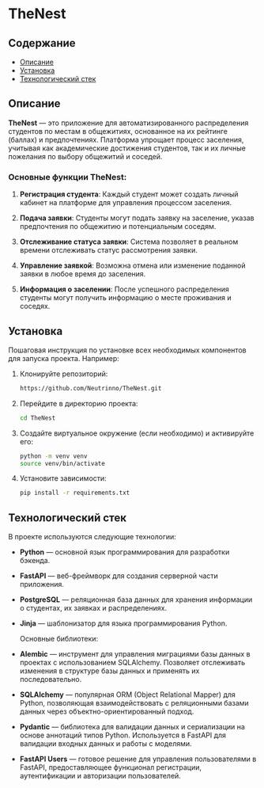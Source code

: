 # TheNest
## Содержание
- [Описание](#описание)
- [Установка](#установка)
- [Технологический стек](#технологии)

## Описание

**TheNest** — это приложение для автоматизированного распределения студентов по местам в общежитиях, основанное на их рейтинге (баллах) и предпочтениях. Платформа упрощает процесс заселения, учитывая как академические достижения студентов, так и их личные пожелания по выбору общежитий и соседей.

### Основные функции TheNest:

1. **Регистрация студента**: 
   Каждый студент может создать личный кабинет на платформе для управления процессом заселения.

2. **Подача заявки**: 
   Студенты могут подать заявку на заселение, указав предпочтения по общежитию и потенциальным соседям.

3. **Отслеживание статуса заявки**: 
   Система позволяет в реальном времени отслеживать статус рассмотрения заявки.

4. **Управление заявкой**: 
   Возможна отмена или изменение поданной заявки в любое время до заселения.

5. **Информация о заселении**: 
   После успешного распределения студенты могут получить информацию о месте проживания и соседях.

## Установка

Пошаговая инструкция по установке всех необходимых компонентов для запуска проекта. Например:

1. Клонируйте репозиторий:

    ```bash
    https://github.com/Neutrinno/TheNest.git
    ```

2. Перейдите в директорию проекта:

    ```bash
    cd TheNest
    ```

3. Создайте виртуальное окружение (если необходимо) и активируйте его:

    ```bash
    python -m venv venv
    source venv/bin/activate 
    ```

4. Установите зависимости:

    ```bash
    pip install -r requirements.txt
    ```

## Технологический стек

В проекте используются следующие технологии:
- **Python** — основной язык программирования для разработки бэкенда.
- **FastAPI** — веб-фреймворк для создания серверной части приложения.
- **PostgreSQL** — реляционная база данных для хранения информации о студентах, их заявках и распределениях.
- **Jinja** — шаблонизатор для языка программирования Python.

   Основные библиотеки:
- **Alembic** — инструмент для управления миграциями базы данных в проектах с использованием SQLAlchemy. Позволяет отслеживать изменения в структуре базы данных и применять их последовательно.
- **SQLAlchemy** — популярная ORM (Object Relational Mapper) для Python, позволяющая взаимодействовать с реляционными базами данных через объектно-ориентированный подход.
- **Pydantic** — библиотека для валидации данных и сериализации на основе аннотаций типов Python. Используется в FastAPI для валидации входных данных и работы с моделями.
- **FastAPI Users** — готовое решение для управления пользователями в FastAPI, предоставляющее функционал регистрации, аутентификации и авторизации пользователей.

